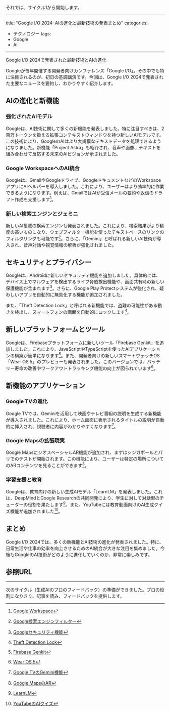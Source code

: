 それでは、サイクル1から開始します。

---

title: "Google I/O 2024: AIの進化と最新技術の発表まとめ"
categories:
  - テクノロジー
tags:
  - Google
  - AI
---
Google I/O 2024で発表された最新技術とAIの進化

Googleが毎年開催する開発者向けカンファレンス「Google I/O」。その中でも特に注目されるのが、初日の基調講演です。今回は、Google I/O 2024で発表された主要なニュースを要約し、わかりやすく紹介します。

## AIの進化と新機能
### 強化されたAIモデル
Googleは、AI技術に関して多くの新機能を発表しました。特に注目すべきは、2百万トークンを扱える拡張コンテキストウィンドウを持つ新しいAIモデルです。この技術により、GoogleのAIはより大規模なテキストデータを処理できるようになりました。新機能「Project Astra」も紹介され、音声や画像、テキストを組み合わせて反応する未来のAIビジョンが示されました。

### Google WorkspaceへのAI統合
Googleは、GmailやGoogleドライブ、GoogleドキュメントなどのWorkspaceアプリにAIヘルパーを導入しました。これにより、ユーザーはより効率的に作業できるようになります。例えば、GmailではAIが受信メールの要約や返信のドラフト作成を支援します[^1]。

### 新しい検索エンジンとジェミニ
新しいAI搭載の検索エンジンも発表されました。これにより、検索結果がより精度の高いものになり、ウェブフィルター機能を使ったテキストベースのリンクのフィルタリングも可能です[^2]。さらに、「Gemini」と呼ばれる新しいAI技術が導入され、音声対話や視覚情報の解析が強化されました。

## セキュリティとプライバシー
Googleは、Androidに新しいセキュリティ機能を追加しました。具体的には、デバイス上でマルウェアを検出するライブ脅威検出機能や、画面共有時の新しい保護機能が含まれます[^3]。さらに、Google Play Protectシステムが強化され、疑わしいアプリを自動的に無効化する機能が追加されました。

また、「Theft Detection Lock」と呼ばれる新機能では、盗難の可能性がある動きを検出し、スマートフォンの画面を自動的にロックします[^4]。

## 新しいプラットフォームとツール
Googleは、Firebaseプラットフォームに新しいツール「Firebase Genkit」を追加しました。これにより、JavaScriptやTypeScriptを使ったAIアプリケーションの構築が簡単になります[^5]。また、開発者向けの新しいスマートウォッチOS「Wear OS 5」のプレビューも発表されました。このバージョンでは、バッテリー寿命の改善やワークアウトトラッキング機能の向上が図られています[^6]。

## 新機能のアプリケーション
### Google TVの進化
Google TVでは、Geminiを活用して映画やテレビ番組の説明を生成する新機能が導入されました。これにより、ホーム画面に表示されるタイトルの説明が自動的に挿入され、視聴者に内容がわかりやすくなります[^7]。

### Google Mapsの拡張現実
Google MapsにジオスペーシャルAR機能が追加され、まずはシンガポールとパリでのテストが開始されます。この機能により、ユーザーは特定の場所についてのARコンテンツを見ることができます[^8]。

### 学習支援と教育
Googleは、教育向けの新しい生成AIモデル「LearnLM」を発表しました。これは、DeepMindとGoogle Researchの共同開発により、学生に対して対話型のチューターの役割を果たします[^9]。また、YouTubeには教育動画向けのAI生成クイズ機能が追加されました[^10]。

## まとめ
Google I/O 2024では、多くの新機能とAI技術の進化が発表されました。特に、日常生活や仕事の効率を向上させるためのAI統合が大きな注目を集めました。今後もGoogleのAI技術がどのように進化していくのか、非常に楽しみです。

## 参照URL
[^1]:[Google Workspace](https://techcrunch.com/2024/05/15/google-i-o-2024-everything-announced-so-far/)
[^2]:[Google検索エンジンフィルター](https://techcrunch.com/2024/05/15/google-i-o-2024-everything-announced-so-far/)
[^3]:[Googleセキュリティ機能](https://techcrunch.com/2024/05/15/google-i-o-2024-everything-announced-so-far/)
[^4]:[Theft Detection Lock](https://techcrunch.com/2024/05/15/google-i-o-2024-everything-announced-so-far/)
[^5]:[Firebase Genkit](https://techcrunch.com/2024/05/15/google-i-o-2024-everything-announced-so-far/)
[^6]:[Wear OS 5](https://techcrunch.com/2024/05/15/google-i-o-2024-everything-announced-so-far/)
[^7]:[Google TVのGemini機能](https://techcrunch.com/2024/05/15/google-i-o-2024-everything-announced-so-far/)
[^8]:[Google MapsのAR](https://techcrunch.com/2024/05/15/google-i-o-2024-everything-announced-so-far/)
[^9]:[LearnLM](https://techcrunch.com/2024/05/15/google-i-o-2024-everything-announced-so-far/)
[^10]:[YouTubeのAIクイズ](https://techcrunch.com/2024/05/15/google-i-o-2024-everything-announced-so-far/)

---

次のサイクル（生成AIのプロのフィードバック）の準備ができました。プロの役割になりきり、記事を読み、フィードバックを提供します。